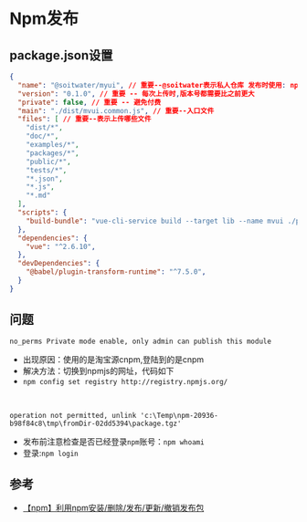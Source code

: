 # Npm发布

##  package.json设置
```json
{
  "name": "@soitwater/myui", // 重要--@soitwater表示私人仓库 发布时使用: npm publish --access=public 表示公开,避免付费
  "version": "0.1.0", // 重要 -- 每次上传时,版本号都需要比之前更大
  "private": false, // 重要 -- 避免付费
  "main": "./dist/mvui.common.js", // 重要--入口文件
  "files": [ // 重要--表示上传哪些文件
    "dist/*",
    "doc/*",
    "examples/*",
    "packages/*",
    "public/*",
    "tests/*",
    "*.json",
    "*.js",
    "*.md"
  ],
  "scripts": {
    "build-bundle": "vue-cli-service build --target lib --name mvui ./packages/index.js", // 重要--在npm publish前执行
  },
  "dependencies": {
    "vue": "^2.6.10",
  },
  "devDependencies": {
    "@babel/plugin-transform-runtime": "^7.5.0",
  }
}
```

## 问题
`no_perms Private mode enable, only admin can publish this module`  
- 出现原因：使用的是淘宝源cnpm,登陆到的是cnpm  
- 解决方法：切换到npmjs的网址，代码如下
- `npm config set registry http://registry.npmjs.org/`  

<br/>  

`operation not permitted, unlink 'c:\Temp\npm-20936-b98f84c8\tmp\fromDir-02dd5394\package.tgz'`  
- 发布前注意检查是否已经登录`npm`账号：`npm whoami`
- 登录:`npm login`

## 参考
- [【npm】利用npm安装/删除/发布/更新/撤销发布包](https://www.cnblogs.com/penghuwan/p/6973702.html)